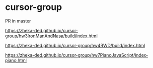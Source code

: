 # cursor-group

PR in master

https://zheka-ded.github.io/cursor-group/hw3IronManAndNasa/build/index.html

https://zheka-ded.github.io/cursor-group/hw4RWD/build/index.html

https://zheka-ded.github.io/cursor-group/hw7PianoJavaScript/index-piano.html